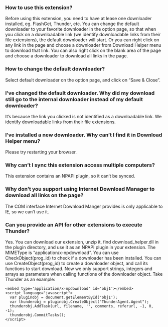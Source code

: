 ### How to use this extension? ###
Before using this extension, you need to have at lease one downloader installed, eg. FlashGet, Thunder, etc. You can change the default downloader to your favorite downloader in the option page, so that when you click on a downloadable link (we identify downloadable links from their file extensions), the default downloader will start. Or you can right click on any link in the page and choose a downloader from Download Helper menu to download that link. You can also right click on the blank area of the page and choose a downloader to download all links in the page.

### How to change the default downloader? ###
Select default downloader on the option page, and click on “Save & Close”.

### I’ve changed the default downloader. Why did my download still go to the internal downloader instead of my default downloader? ###
It’s because the link you clicked is not identified as a downloadable link. We identify downloadable links from their file extensions.

### I’ve installed a new downloader. Why can’t I find it in Download Helper menu? ###
Please try restarting your browser.

### Why can’t I sync this extension access multiple computers? ###
This extension contains an NPAPI plugin, so it can’t be synced.

### Why don’t you support using Internet Download Manager to download all links on the page? ###
The COM interface Internet Download Manger provides is only applicable to IE, so we can’t use it.

### Can you provide an API for other extensions to execute Thunder? ###
Yes. You can download our extension, unzip it, find download\_helper.dll in the plugin directory, and use it as an NPAPI plugin in your extension. The MIMEType is “application/x-npdownload”. You can use CheckObject(prog\_id) to check if a downloader has been installed. You can use CreateObject(prog\_id) to create a downloader object, and call its functions to start download. Now we only support strings, integers and arrays as parameters when calling functions of the downloader object. Take Thunder as an example:

```
<embed type='application/x-npdownload' id='obj1'></embed>
<script language="javascript">
  var pluginobj = document.getElementById('obj1');
  var thunderobj = pluginobj.CreateObject("ThunderAgent.Agent");
  thunderobj.AddTask(url, filename, '', comments, referurl, -1, 0, -1);
  thunderobj.CommitTasks();
</script>
```